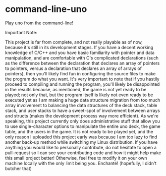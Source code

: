 # command-line-uno
Play uno from the command-line!


Important Note:

This project is far from complete, and not really playable as of now, because it's still in its development stages.
If you have a decent working knowledge of C/C++ and you have basic familiarity with pointer and data
manipulation, and are comfortable with C's complicated declarations (such as the difference between the declaration
that declares an array of pointers to pointers, versus a declaration that declares an array of arrays of pointers),
then you'll likely find fun in configuring the source files to make the program do what you want. It's very important
to note that if you hastily proceed to compiling and running the program, you'll likely be disappointed in the results
because, as mentioned, the game is not yet ready to be played; not only that, but the program itself is likely not even
ready to be executed yet as I am making a huge data structure migration from too much array involvement to balancing the
data structures of the deck stack, table stack, and user stacks to have a sweet-spot of involvement between arrays and
structs (makes the development process way more efficient). As we're speaking, this project currently only does administrative
stuff that allow you to use single-character options to manipulate the entire uno deck, the game table, and the users in the
game. It is not ready to be played yet, and the only reason I uploaded this project early was because I am too lazy to find
another back-up method while switching my Linux distribution. If you have anything you would like to personally contribute,
do not hesitate to open a pull-request so I can see your contributing code and how it might help make this small project better!
Otherwise, feel free to modify it on your own machine locally with the only limit being you. Enchanté! (hopefully, I didn't butcher that)
